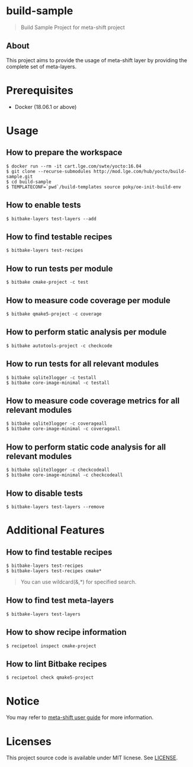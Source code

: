 # build-sample

> Build Sample Project for meta-shift project


## About

This project aims to provide the usage of meta-shift layer by providing the complete set of meta-layers.


# Prerequisites

* Docker (18.06.1 or above)


# Usage

## How to prepare the workspace

    $ docker run --rm -it cart.lge.com/swte/yocto:16.04
    $ git clone --recurse-submodules http://mod.lge.com/hub/yocto/build-sample.git
    $ cd build-sample
    $ TEMPLATECONF=`pwd`/build-templates source poky/oe-init-build-env


## How to enable tests

    $ bitbake-layers test-layers --add

## How to find testable recipes

    $ bitbake-layers test-recipes


## How to run tests per module

    $ bitbake cmake-project -c test


## How to measure code coverage per module

    $ bitbake qmake5-project -c coverage


## How to perform static analysis per module

    $ bitbake autotools-project -c checkcode


## How to run tests for all relevant modules

    $ bitbake sqlite3logger -c testall
    $ bitbake core-image-minimal -c testall


## How to measure code coverage metrics for all relevant modules

    $ bitbake sqlite3logger -c coverageall
    $ bitbake core-image-minimal -c coverageall


## How to perform static code analysis for all relevant modules

    $ bitbake sqlite3logger -c checkcodeall
    $ bitbake core-image-minimal -c checkcodeall


## How to disable tests

    $ bitbake-layers test-layers --remove


# Additional Features

## How to find testable recipes

    $ bitbake-layers test-recipes
    $ bitbake-layers test-recipes cmake*

> You can use wildcard(&,*) for specified search.


## How to find test meta-layers

    $ bitbake-layers test-layers


## How to show recipe information

    $ recipetool inspect cmake-project


## How to lint Bitbake recipes

    $ recipetool check qmake5-project


# Notice

You may refer to [meta-shift user guide](http://mod.lge.com/hub/yocto/meta-shift/-/wikis/home) for more information.


# Licenses

This project source code is available under MIT licnese. See [LICENSE](LICENSE).
